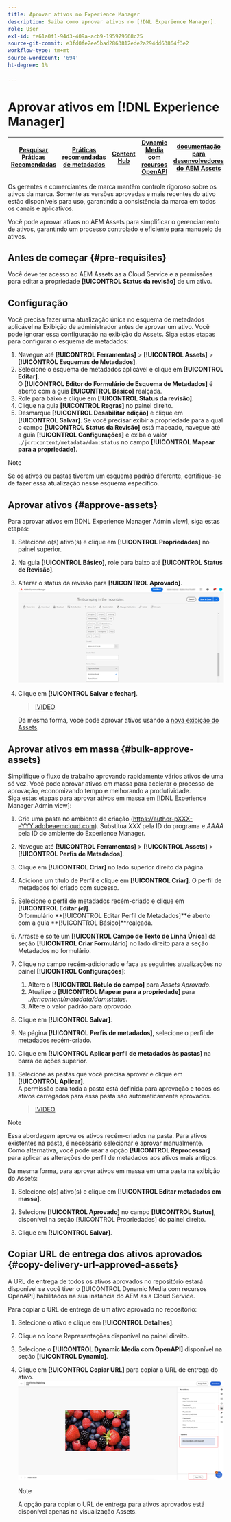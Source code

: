 ```yaml
---
title: Aprovar ativos no Experience Manager
description: Saiba como aprovar ativos no [!DNL Experience Manager].
role: User
exl-id: fe61a0f1-94d3-409a-acb9-195979668c25
source-git-commit: e3fd0fe2ee5bad2863812ede2a294dd63864f3e2
workflow-type: tm+mt
source-wordcount: '694'
ht-degree: 1%

---
```


# Aprovar ativos em [!DNL Experience Manager]

| [Pesquisar Práticas Recomendadas](/help/assets/search-best-practices.md) | [Práticas recomendadas de metadados](/help/assets/metadata-best-practices.md) | [Content Hub](/help/assets/product-overview.md) | [Dynamic Media com recursos OpenAPI](/help/assets/dynamic-media-open-apis-overview.md) | [documentação para desenvolvedores do AEM Assets](https://developer.adobe.com/experience-cloud/experience-manager-apis/) |
| ------------- | --------------------------- |---------|----|-----|

Os gerentes e comerciantes de marca mantêm controle rigoroso sobre os ativos da marca. Somente as versões aprovadas e mais recentes do ativo estão disponíveis para uso, garantindo a consistência da marca em todos os canais e aplicativos.

Você pode aprovar ativos no AEM Assets para simplificar o gerenciamento de ativos, garantindo um processo controlado e eficiente para manuseio de ativos.

## Antes de começar {#pre-requisites}

Você deve ter acesso ao AEM Assets as a Cloud Service e a permissões para editar a propriedade **[!UICONTROL Status da revisão]** de um ativo.

## Configuração

Você precisa fazer uma atualização única no esquema de metadados aplicável na Exibição de administrador antes de aprovar um ativo. Você pode ignorar essa configuração na exibição do Assets. Siga estas etapas para configurar o esquema de metadados:

1. Navegue até **[!UICONTROL Ferramentas]** > **[!UICONTROL Assets]** > **[!UICONTROL Esquemas de Metadados]**.
1. Selecione o esquema de metadados aplicável e clique em **[!UICONTROL Editar]**. <br>O **[!UICONTROL Editor do Formulário de Esquema de Metadados]** é aberto com a guia **[!UICONTROL Básico]** realçada.
1. Role para baixo e clique em **[!UICONTROL Status da revisão]**.
1. Clique na guia **[!UICONTROL Regras]** no painel direito.
1. Desmarque **[!UICONTROL Desabilitar edição]** e clique em **[!UICONTROL Salvar]**.
Se você precisar exibir a propriedade para a qual o campo **[!UICONTROL Status da Revisão]** está mapeado, navegue até a guia **[!UICONTROL Configurações]** e exiba o valor `./jcr:content/metadata/dam:status` no campo **[!UICONTROL Mapear para a propriedade]**.

>[!NOTE]
>
>Se os ativos ou pastas tiverem um esquema padrão diferente, certifique-se de fazer essa atualização nesse esquema específico.

## Aprovar ativos {#approve-assets}

Para aprovar ativos em [!DNL Experience Manager Admin view], siga estas etapas:

1. Selecione o(s) ativo(s) e clique em **[!UICONTROL Propriedades]** no painel superior.
1. Na guia **[!UICONTROL Básico]**, role para baixo até **[!UICONTROL Status de Revisão]**.
1. Alterar o status da revisão para **[!UICONTROL Aprovado]**.
   ![imagem](/help/assets/assets/approve-old-ui.png)
1. Clique em **[!UICONTROL Salvar e fechar]**.

   >[!VIDEO](https://video.tv.adobe.com/v/3427430)

   Da mesma forma, você pode aprovar ativos usando a [nova exibição do Assets](/help/assets/manage-organize-assets-view.md).

## Aprovar ativos em massa {#bulk-approve-assets}

Simplifique o fluxo de trabalho aprovando rapidamente vários ativos de uma só vez. Você pode aprovar ativos em massa para acelerar o processo de aprovação, economizando tempo e melhorando a produtividade.
<br>Siga estas etapas para aprovar ativos em massa em [!DNL Experience Manager Admin view]:

1. Crie uma pasta no ambiente de criação (https://author-pXXX-eYYY.adobeaemcloud.com). Substitua _XXX_ pela ID do programa e _AAAA_ pela ID do ambiente do Experience Manager.
1. Navegue até **[!UICONTROL Ferramentas]** > **[!UICONTROL Assets]** > **[!UICONTROL Perfis de Metadados]**.
1. Clique em **[!UICONTROL Criar]** no lado superior direito da página.
1. Adicione um título de Perfil e clique em **[!UICONTROL Criar]**. O perfil de metadados foi criado com sucesso.
1. Selecione o perfil de metadados recém-criado e clique em **[!UICONTROL Editar _(e)_]**. <br>O formulário **[!UICONTROL Editar Perfil de Metadados]**é aberto com a guia **[!UICONTROL Básico]**realçada.
1. Arraste e solte um **[!UICONTROL Campo de Texto de Linha Única]** da seção **[!UICONTROL Criar Formulário]** no lado direito para a seção Metadados no formulário.
1. Clique no campo recém-adicionado e faça as seguintes atualizações no painel **[!UICONTROL Configurações]**:
   1. Altere o **[!UICONTROL Rótulo do campo]** para _Assets Aprovado_.
   1. Atualize o **[!UICONTROL Mapear para a propriedade]** para _./jcr:content/metadata/dam:status_.
   1. Altere o valor padrão para _aprovado_.

1. Clique em **[!UICONTROL Salvar]**.
1. Na página **[!UICONTROL Perfis de metadados]**, selecione o perfil de metadados recém-criado.
1. Clique em **[!UICONTROL Aplicar perfil de metadados às pastas]** na barra de ações superior.
1. Selecione as pastas que você precisa aprovar e clique em **[!UICONTROL Aplicar]**.
   <br> A permissão para toda a pasta está definida para aprovação e todos os ativos carregados para essa pasta são automaticamente aprovados.

   >[!VIDEO](https://video.tv.adobe.com/v/3427431)

>[!NOTE]
> 
>Essa abordagem aprova os ativos recém-criados na pasta. Para ativos existentes na pasta, é necessário selecionar e aprovar manualmente. <br> Como alternativa, você pode usar a opção **[!UICONTROL Reprocessar]** para aplicar as alterações do perfil de metadados aos ativos mais antigos.

Da mesma forma, para aprovar ativos em massa em uma pasta na exibição do Assets:

1. Selecione o(s) ativo(s) e clique em **[!UICONTROL Editar metadados em massa]**.

1. Selecione **[!UICONTROL Aprovado]** no campo **[!UICONTROL Status]**, disponível na seção [!UICONTROL Propriedades] do painel direito.

1. Clique em **[!UICONTROL Salvar]**.

## Copiar URL de entrega dos ativos aprovados {#copy-delivery-url-approved-assets}

A URL de entrega de todos os ativos aprovados no repositório estará disponível se você tiver o [!UICONTROL Dynamic Media com recursos OpenAPI] habilitados na sua instância do AEM as a Cloud Service.

Para copiar o URL de entrega de um ativo aprovado no repositório:

1. Selecione o ativo e clique em **[!UICONTROL Detalhes]**.

1. Clique no ícone Representações disponível no painel direito.

1. Selecione o **[!UICONTROL Dynamic Media com OpenAPI]** disponível na seção **[!UICONTROL Dynamic]**.

1. Clique em **[!UICONTROL Copiar URL]** para copiar a URL de entrega do ativo.
   ![copiar URL de entrega](/help/assets/assets/copy-delivery-url.png)

   >[!NOTE]
   >
   >A opção para copiar o URL de entrega para ativos aprovados está disponível apenas na visualização Assets.
